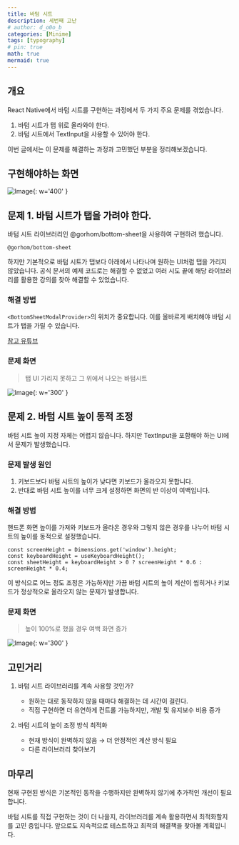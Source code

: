 ```yaml
---
title: 바텀 시트
description: 세번째 고난
# author: d_o0o_b
categories: [Minime]
tags: [typography]
# pin: true
math: true
mermaid: true
---
```


## 개요

React Native에서 바텀 시트를 구현하는 과정에서 두 가지 주요 문제를 겪었습니다.

1. 바텀 시트가 탭 위로 올라와야 한다.
2. 바텀 시트에서 TextInput을 사용할 수 있어야 한다.

이번 글에서는 이 문제를 해결하는 과정과 고민했던 부분을 정리해보겠습니다.



## 구현해야하는 화면

![Image](https://github.com/user-attachments/assets/0ed578e9-b307-4010-8eb1-9061d7e609f7?raw=true){: w='400' }


## 문제 1. 바텀 시트가 탭을 가려야 한다.



바텀 시트 라이브러리인 @gorhom/bottom-sheet을 사용하여 구현하려 했습니다.

```
@gorhom/bottom-sheet
```

하지만 기본적으로 바텀 시트가 탭보다 아래에서 나타나며 원하는 UI처럼 탭을 가리지 않았습니다.
공식 문서의 예제 코드로는 해결할 수 없었고 여러 시도 끝에 해당 라이브러리를 활용한 강의를 찾아 해결할 수 있었습니다.


### 해결 방법

`<BottomSheetModalProvider>`의 위치가 중요합니다. 이를 올바르게 배치해야 바텀 시트가 탭을 가릴 수 있습니다.

[참고 유튜브](https://youtu.be/oIEykI5oagI?si=917g4yysij1ZbBU1)

### 문제 화면
> 탭 UI 가리지 못하고 그 위에서 나오는 바텀시트

![Image](https://github.com/user-attachments/assets/98620ffa-8e72-4fd2-b888-cbb103b5b609?raw=true){: w='300' }



## 문제 2. 바텀 시트 높이 동적 조정

바텀 시트 높이 지정 자체는 어렵지 않습니다. 하지만 TextInput을 포함해야 하는 UI에서 문제가 발생했습니다.

### 문제 발생 원인

1. 키보드보다 바텀 시트의 높이가 낮다면 키보드가 올라오지 못합니다.
2. 반대로 바텀 시트 높이를 너무 크게 설정하면 화면의 반 이상이 여백입니다.

### 해결 방법

핸드폰 화면 높이를 가져와 키보드가 올라온 경우와 그렇지 않은 경우를 나누어 바텀 시트의 높이를 동적으로 설정했습니다.

```
const screenHeight = Dimensions.get('window').height;
const keyboardHeight = useKeyboardHeight();
const sheetHeight = keyboardHeight > 0 ? screenHeight * 0.6 : screenHeight * 0.4;
```

이 방식으로 어느 정도 조정은 가능하지만 가끔 바텀 시트의 높이 계산이 씹히거나 키보드가 정상적으로 올라오지 않는 문제가 발생합니다.

### 문제 화면 
> 높이 100%로 했을 경우 여백 화면 증가

![Image](https://github.com/user-attachments/assets/d7a0e207-d333-40bc-bb36-648efa9a2f04?raw=true){: w='300' }


## 고민거리

1. 바텀 시트 라이브러리를 계속 사용할 것인가?

    - 원하는 대로 동작하지 않을 때마다 해결하는 데 시간이 걸린다.
    - 직접 구현하면 더 유연하게 컨트롤 가능하지만, 개발 및 유지보수 비용 증가

2. 바텀 시트의 높이 조정 방식 최적화

    - 현재 방식이 완벽하지 않음 → 더 안정적인 계산 방식 필요
    - 다른 라이브러리 찾아보기


## 마무리 

현재 구현된 방식은 기본적인 동작을 수행하지만 완벽하지 않기에 추가적인 개선이 필요합니다. 

바텀 시트를 직접 구현하는 것이 더 나을지, 라이브러리를 계속 활용하면서 최적화할지를 고민 중입니다. 앞으로도 지속적으로 테스트하고 최적의 해결책을 찾아볼 계획입니다.


